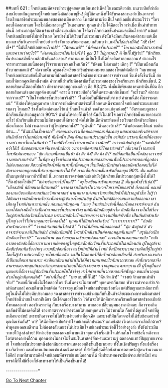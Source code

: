 ##บทที่ 621 : โจทย์เลขมหัศจรรย์กระทู้สุดฮอตบนอินเทอร์เน็ต!
ในขณะเดียวกัน
บนเวยป๋อที่กำลังสงบเงียบพลันถูกกระทู้โจทย์เลขหนึ่งข้อก่อพายุขึ้น!
มีผู้ใช้คนหนึ่งที่ได้รับรองสถานะว่าเป็นอาจารย์โรงเรียนสาธิตประถมหมายเลขสองของเมืองหลวง โพสต์คำถามซึ่งเป็นโจทย์เลขชั้นประถมไว้ว่า “ใครตอบได้ออกมาเลย ใครไม่เชื่อมาลองดู!”
ในตอนแรก ทุกคนต่างไม่ได้คิดอะไร ทว่าเมื่อเห็นคำท้าทายเช่นนี้ อย่างมากสุดก็ต้องเข้ามาชำเลืองมองซักแวบ ใจคิดว่าโจทย์เลขชั้นประถมจะมีอะไรยาก? แม้แต่โจทย์เลขมัธยมยังไม่เท่าไรเลย ใครบ้างไม่ได้เรียนชั้นประถมมา ดังนั้นจึงมีคนเริ่มตอบคำถาม แต่เมื่อพวกเขาเริ่มวิเคราะห์โจทย์อย่างจริงจังและเตรียมจะตอบ กลับพบว่า..แม่*ไม่ใช่อย่างที่คิด!
“เชี่*! เชี่*! เชี่*!”
“นี่มันโจทย์เลขห่*อะไรฟะ!?”
“โน้ตดนตรี?”
“นี่คือเลขชั้นประถม?”
“ใครบอกฉันได้บ้างว่าข้อนี้หมายความว่าอะไร?”
“คำตอบข้อแรกใช่หรือไม่ใช่ 1 คูณ 3? ไม่ถูกเรอะ? ฉิ* งั้นก็ไม่รู้เว้ย!”
“นักเรียนชั้นประถมสมัยนี้จะพลิกฟ้ากันแล้วเรอะ? คำถามแบบนี้เป็นไปไม่ได้ที่จะคิดคำตอบออกมา! คำถามไร้จรรยาบรรณแบบนี้ของครูไร้จรรยาบรรณคนไหนกัน?”
“บัดซบ ไม่เอาแล้ว เลิกๆ !”
“เป็นเหมือนกัน หัวบวมหมดแล้ว!”
ต่อจากนั้น ครูของโรงเรียนสาธิตประถมหมายเลขสองโพสต์ต่ออีกว่า “หมายเหตุ โจทย์เลขประถมข้อนี้เป็นคำถามที่นักคณิตศาสตร์ชื่อดังของประเทศอาจารย์จางเย่ ซึ่งเพิ่งตั้งขึ้นวันนี้ อ่อ แถมให้พวกคุณอีกหนึ่งหมัด คำถามนี้สำหรับห้องสาธิตชั้นประถมสองของโรงเรียนเรา นักเรียนชั้นป. 2 หลายสิบคนได้ตอบไปแล้ว อัตราการตอบถูกของเด็กๆ คือ 93.2% ทั้งชั้นมีเพียงสองคนเท่านั้นที่ผิด อีกหลายสิบคนต่างตอบถูกต้องหมด!”
คราวนี้ ชาวเวยป๋อถึงกับตื่นตระหนกกันขึ้นมา!
“อะไรนะ? คำถามจากจางเย่?”
“เป็นโจทย์เลขชั้นประถมจริงดิ?”
“ในเมื่อเป็นฝีมือระดับจางเย่ คำถามนี้ต้องไม่ธรรมดาแน่”
“ยังต้องให้คุณพูดเหรอ ปรมาจารย์คณิตศาสตร์ระดับโลกคนหนึ่งจะออกโจทย์เลขประถมแบบธรรมดาๆ ไหมละ? ข้างในต้องซ่อนกลไว้แน่ ชักสนใจแล้วสิ ขอฉันลองแก้ดูหน่อย!”
“อัตราตอบถูกของนักเรียนชั้นประถมสูงกว่า 90%? ฆ่าฉันให้ตายก็ไม่เชื่อ! ฉันยังไม่เข้าใจเลยว่าโจทย์ข้อนี้หมายความว่าอะไร! นักเรียนชั้นประถมไม่มีทางตอบได้หรอก! ต่อให้เป็นเด็กหัวกะทิของโรงเรียนสาธิตหัวกะทิของเมืองก็เถอะ ไม่น่าจะฉลาดกว่าผู้ใหญ่หรอกมั้ง?”
“ดูฉันนี่!”
“ฉันลองบ้างสิ!”
“ฉันต้องตอบได้แน่ ขอคิดก่อน….”
“ฉันแม่*ไม่เชื่อหรอก!”
คำตอบของชาวเน็ตทยอยออกมาทีละคนๆ แต่ละคำตอบช่างอัศจรรย์พันลึกยิ่งกว่าโพสต์ก่อนหน้า!
ทันใดนั้น มีคนดังหลายคนปรากฏตัวขึ้น อาทิเช่น บรรดาเพื่อนพี่น้องของจางเย่
เหยาเจี้ยนไฉพิมพ์ว่า “โจทย์มั่วซั่วอะไรของนายกัน จางน้อย!”
อาจารย์เป่ยต้าซูน่า “’รมณ์เสีย! คว่ำโต๊ะ! ฉันขอสอนภาษาจีนของฉันดีกว่า วงการคณิตศาสตร์นี่โคตรน่ากลัว”
เสี่ยวหลวี่จากสถานีโทรทัศน์นครหลวง “ถุ้ย คำถามนี้ตลกเป็นบ้า ติง ติง ติง? ติง ติง ติง? แต่ก็สมกับเป็นสไตล์ของอาจารย์จางเย่อย่างแท้จริง!”
ในที่สุด ครูโรงเรียนสาธิตประถมหมายเลขสองคนนั้นก็ประกาศคำตอบที่ถูกต้อง ไม่ต้องบอกเลย มีชาวเน็ตเพียงไม่กี่คนเท่านั้นที่ตอบถูก ที่เหลืออีกเป็นพันต่างตอบผิดหรือตอบไม่ได้ อัตราการตอบถูกเช่นนี้ทำเอาทุกคนต่างไม่เชื่อ! พวกเด็กประถมชั้นสาธิตที่ตอบถูก 90% นั่น แม่*ต้องเป็นมนุษย์ต่างดาวชัวร์ป๊าบ! นี่..พวกเขาบรรดาพ่อแก่แม่เฒ่ายังสู้นักเรียนชั้นประถมกลุ่มหนึ่งไม่ได้?
“เรื่องบ้าอะไรกัน?”
“แม่*จะร้ายกาจไปไหน!?”
“ครูโรงเรียนสาธิตหมายเลข 2 นั่นพูดมั่วซั่วรึเปล่า?”
“เด็กสมัยนี้ พิลึกขนาดนี้กันหมด?”
บรรดาชาวเน็ตต่างโหวกเหวกโวยวายไม่ยอมรับ!
ถึงตอนนี้ คณบดีของภาควิชาคณิตศาสตร์และวิทยาศาสตร์ พานหยาง แห่งมหาวิทยาลัยเป่ยต้าได้ปรากฏตัวขึ้น ไม่รู้ว่าได้ยินมาจากนักศึกษาหรือว่าเห็นกระทู้เข้าเองโดยบังเอิญ ถึงกับโพสต์ข้อความบนเวยป๋อออกมา เขาเพียงดูโจทย์ผ่านตาแว่บหนึ่ง ก่อนบอกกับทุกคน “เหอๆ โจทย์แปลงข้อนี้ที่ออกโดยอาจารย์จางเย่ ฉันบอกได้อย่างมั่นใจว่าเป็นคำถามเลขชั้นประถมจริงๆ แต่มันมีกับดักอยู่ข้างใน กับดักนี้อาจจะไม่ใช่เรื่องใหญ่สำหรับนักเรียนชั้นประถม เพราะกับดักในโจทย์ของอาจารย์จางเย่ที่แท้จริงนั้น เป็นกับดักสำหรับผู้ใหญ่ เอาไว้ให้พวกคุณกระโดดลงไป!”
ทุกคนที่ได้ยินต่างกรีดร้อง!
“หาาาาาาาาาาาา?”
“กับดักสำหรับพวกเรา?”
“จางเย่เจ้าเล่ห์เกินไปแล้ว!”
“เจ้านี่นิสัยแบบนี้ตลอดเลย!”
“ถุ้ย ฉันรู้แล้ว! ตัวอาจารย์จางเองก็เป็นกับดัก! กับดักเทียมฟ้า! ใครเข้าใกล้เขาเป็นต้องตกหลุมกันหมด!”
“สรุปแล้วเป็นกับดักอะไรหว่า?”
“คณบดีพาน คุณช่วยกรุณาอธิบายหน่อยเถอะ”
คณบดีพานตอบบนเวยป๋อ “หลักการของกับดักนี้คือกระบวนความคิดของผู้ใหญ่กับเด็กนักเรียนชั้นประถมนั้นไม่เหมือนกัน ผู้ใหญ่มักจะคิดซับซ้อนกับเรื่องง่ายๆ ความซับซ้อนนี้อาจจะเริ่มทันทีที่อ่านโจทย์ ซึ่งเป็นกระบวนความคิดที่ผู้ใหญ่ทำโดยไม่รู้ตัว แต่พวกเด็กๆ จะไม่เหมือนกัน จะเป็นโน้ตดนตรีก็ดีหรือคำเลียนเสียงก็ดี สำหรับพวกเขาต่างก็เป็นเหมือนภาพเฉพาะ คำเลียนเสียงเหล่านั้นไม่ได้มีความหมายอะไรกับพวกเขาเลย ดังนั้นพวกเขาจึงสามารถมองทะลุแก่นของคำถามและหาคำตอบได้อย่างง่ายดาย จากมุมมองเฉพาะบางแง่นี้ ผู้ใหญ่ในแง่มุมเหล่านี้ก็อาจจะสู้นักเรียนชั้นประถมไม่ได้จริงๆ ทำให้คำถามที่พวกเขาตอบได้นั้นถูก ขณะที่พวกคุณส่วนใหญ่กลับตอบผิด!”
“อย่างนี้นี่เอง!”
“เหย* แบบนี้ก็ได้!”
“ฉันว่าแล้ว!”
“จางเย่เจ้าหลานเต่าตัวจริง!”
“หมอนี่วันหนึ่งไม่ได้หลอกใคร วันนั้นคงจะไม่สบาย!”
ทุกคนพากันสบถ หัวเราะด่าจางเย่ว่าเจ้าเล่ห์แสนกล!
คณบดีพานโพสต์ต่อ “อาจจะดูเหมือนโจทย์เลขประถมข้อหนึ่ง แต่ปรัชญาและหลักการที่อยู่ในนั้นไม่ใช่ระดับประถมเลย รองศาสตราจารย์จางเย่ช่างสมกับที่เป็นอัจฉริยะของวงการคณิตศาสตร์ โจทย์ข้อนี้น่าสนใจมากทีเดียว ฉันได้จดเอาไว้แล้ว ไว้ฉันจะให้นักศึกษาภาควิชาคณิตศาสตร์ของเป่ยต้าทั้งหมดลองทำ ลองวิเคราะห์ดู กับบางเรื่องบางคำถาม หากลองเปลี่ยนมุมมองหาคำตอบ ก็อาจจะเกิดผลลัพธ์ที่ไม่คาดคิดได้! รองศาสตราจารย์จางน้อยได้บอกทุกคนว่า ไม่ว่ายามใด ก็อย่าได้ดูเบาโจทย์ที่ดูเหมือนจะง่าย! เพราะมันอาจจะไม่ได้เรียบง่ายอย่างที่คุณคิด และบางทีมันก็อาจจะไม่ได้ซับซ้อนอย่างที่คุณคิดเช่นกัน!”
หา?
ให้นักศึกษาเป่ยต้าทำโจทย์เลขเด็กประถม? แถมยังต้องวิเคราะห์เจาะลึกอีกด้วย?
คำพูดของคณบดีพาน ไม่ต้องสงสัยเลยว่าได้ประเมินโจทย์เลขประถมข้อนี้ไว้อย่างสูงส่ง ทั้งยังประเมินจางเย่ไว้สูงส่งด้วย!
ฟังคำอธิบายของคณบดีพานแล้ว ทุกคนจึงเริ่มเข้าใจเล่ห์กลในโจทย์ข้อนี้ หลังจากไตร่ตรองอย่างถี่ถ้วน ทุกคนต่างไม่อาจไม่ชื่นชมในศาสตร์อักษรและความรู้ ตลอดจนเชาว์ปัญญาของจางเย่ โจทย์เลขชั้นประถมหนึ่งข้อกลับสามารถแสดงออกถึงชั้นเชิงมากมาย ทั้งในเชิงปรัชญา ทั้งแฝงเรื่องทางจิตวิทยา และยังคงแก่นเกณฑ์แห่งคณิตศาสตร์ ที่สำคัญที่สุดก็คือยังสามารถตบหน้าผู้คนจำนวนมากได้อีก!
เทพที่สามารถคิดโจทย์เลขมหัศจรรย์แบบนี้ออกมาได้ ทั้งประเทศคงจะมีแต่จางเย่เท่านั้น!
คนพรรค์นี้ที่ไม่มีเรื่องก็ยังหาทางทำให้เป็นเรื่องขึ้นมาได้!


*-*-*-*-*-*-*-*-*-*-*-*-*-*-*-*-*






[Go To Next Chapter]( ./22.md)